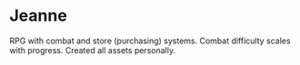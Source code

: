 # Jeanne
RPG with combat and store (purchasing) systems. Combat difficulty scales with progress. Created all assets personally.
